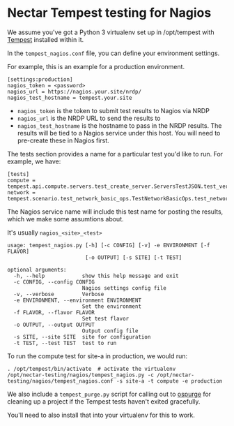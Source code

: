 # Nectar Tempest testing for Nagios

We assume you've got a Python 3 virtualenv set up in /opt/tempest with
[Tempest](https://github.com/openstack/tempest) installed within it.

In the `tempest_nagios.conf` file, you can define your environment settings.

For example, this is an example for a production environment.
```
[settings:production]
nagios_token = <password>
nagios_url = https://nagios.your.site/nrdp/
nagios_test_hostname = tempest.your.site
```
 * `nagios_token` is the token to submit test results to Nagios via NRDP
 * `nagios_url` is the NRDP URL to send the results to
 * `nagios_test_hostname` is the hostname to pass in the NRDP results. The
   results will be tied to a Nagios service under this host. You will need
   to pre-create these in Nagios first.

The tests section provides a name for a particular test you'd like to run.
For example, we have:

```
[tests]
compute = tempest.api.compute.servers.test_create_server.ServersTestJSON.test_verify_created_server_vcpus
network = tempest.scenario.test_network_basic_ops.TestNetworkBasicOps.test_network_basic_ops
```

The Nagios service name will include this test name for posting the results,
which we make some assumtions about.

It's usually `nagios_<site>_<test>`


```
usage: tempest_nagios.py [-h] [-c CONFIG] [-v] -e ENVIRONMENT [-f FLAVOR]
                         [-o OUTPUT] [-s SITE] [-t TEST]

optional arguments:
  -h, --help            show this help message and exit
  -c CONFIG, --config CONFIG
                        Nagios settings config file
  -v, --verbose         Verbose
  -e ENVIRONMENT, --environment ENVIRONMENT
                        Set the environment
  -f FLAVOR, --flavor FLAVOR
                        Set test flavor
  -o OUTPUT, --output OUTPUT
                        Output config file
  -s SITE, --site SITE  site for configuration
  -t TEST, --test TEST  test to run
```

To run the compute test for site-a in production, we would run:

```
. /opt/tempest/bin/activate  # activate the virtualenv
/opt/nectar-testing/nagios/tempest_nagios.py -c /opt/nectar-testing/nagios/tempest_nagios.conf -s site-a -t compute -e production
```

We also include a `tempest_purge.py` script for calling out to
[ospurge](https://github.com/openstack/ospurge) for cleaning up a project
if the Tempest tests haven't exited gracefully.

You'll need to also install that into your virtualenv for this to work.
